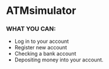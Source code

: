# ATMsimulator
### WHAT YOU CAN:
* Log in to your account
* Register new account
* Checking a bank account
* Depositing money into your account.
